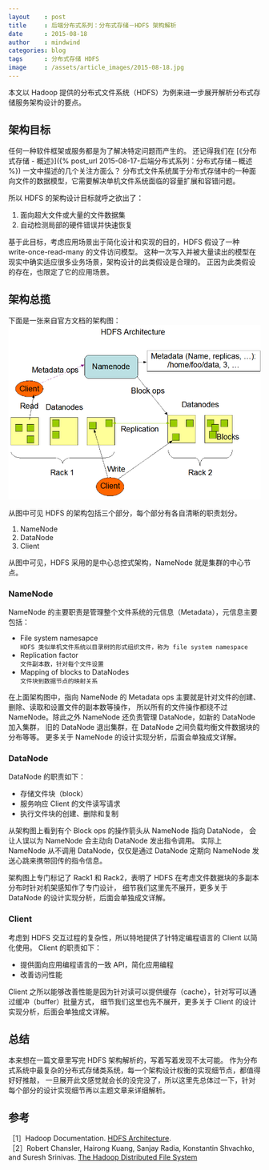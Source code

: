 ```yaml
---
layout    : post
title     : 后端分布式系列：分布式存储－HDFS 架构解析
date      : 2015-08-18
author    : mindwind
categories: blog
tags      : 分布式存储 HDFS
image     : /assets/article_images/2015-08-18.jpg
---
```



本文以 Hadoop 提供的分布式文件系统（HDFS）为例来进一步展开解析分布式存储服务架构设计的要点。


## 架构目标
任何一种软件框架或服务都是为了解决特定问题而产生的。
还记得我们在 [《分布式存储 - 概述》]({% post_url 2015-08-17-后端分布式系列：分布式存储－概述 %}) 一文中描述的几个关注方面么？
分布式文件系统属于分布式存储中的一种面向文件的数据模型，它需要解决单机文件系统面临的容量扩展和容错问题。

所以 HDFS 的架构设计目标就呼之欲出了：

  1. 面向超大文件或大量的文件数据集  
  2. 自动检测局部的硬件错误并快速恢复

基于此目标，考虑应用场景出于简化设计和实现的目的，HDFS 假设了一种 write-once-read-many 的文件访问模型。
这种一次写入并被大量读出的模型在现实中确实适应很多业务场景，架构设计的此类假设是合理的。
正因为此类假设的存在，也限定了它的应用场景。


## 架构总揽
下面是一张来自官方文档的架构图：  
![](/assets/article_images/2015-08-18-1.png)

从图中可见 HDFS 的架构包括三个部分，每个部分有各自清晰的职责划分。

  1. NameNode  
  2. DataNode  
  3. Client

从图中可见，HDFS 采用的是中心总控式架构，NameNode 就是集群的中心节点。

### NameNode
NameNode 的主要职责是管理整个文件系统的元信息（Metadata），元信息主要包括：

  - File system namesapce  
    `HDFS 类似单机文件系统以目录树的形式组织文件，称为 file system namespace`
  - Replication factor  
    `文件副本数，针对每个文件设置`
  - Mapping of blocks to DataNodes  
    `文件块到数据节点的映射关系`

在上面架构图中，指向 NameNode 的 Metadata ops 主要就是针对文件的创建、删除、读取和设置文件的副本数等操作，
所以所有的文件操作都绕不过 NameNode。除此之外 NameNode 还负责管理 DataNode，如新的 DataNode 加入集群，
旧的 DataNode 退出集群，在 DataNode 之间负载均衡文件数据块的分布等等。
更多关于 NameNode 的设计实现分析，后面会单独成文详解。


### DataNode
DataNode 的职责如下：  

  - 存储文件块（block）
  - 服务响应 Client 的文件读写请求  
  - 执行文件块的创建、删除和复制  

从架构图上看到有个 Block ops 的操作箭头从 NameNode 指向 DataNode，
会让人误以为 NameNode 会主动向 DataNode 发出指令调用。
实际上 NameNode 从不调用 DataNode，仅仅是通过 DataNode 定期向 NameNode 发送心跳来携带回传的指令信息。

架构图上专门标记了 Rack1 和 Rack2，表明了 HDFS 在考虑文件数据块的多副本分布时针对机架感知作了专门设计，
细节我们这里先不展开，更多关于 DataNode 的设计实现分析，后面会单独成文详解。


### Client
考虑到 HDFS 交互过程的复杂性，所以特地提供了针特定编程语言的 Client 以简化使用。
Client 的职责如下：

  - 提供面向应用编程语言的一致 API，简化应用编程
  - 改善访问性能

Client 之所以能够改善性能是因为针对读可以提供缓存（cache），针对写可以通过缓冲（buffer）批量方式，
细节我们这里也先不展开，更多关于 Client 的设计实现分析，后面会单独成文详解。


## 总结
本来想在一篇文章里写完 HDFS 架构解析的，写着写着发现不太可能。
作为分布式系统中最复杂的分布式存储类系统，每一个架构设计权衡的实现细节点，都值得好好推敲，
一旦展开此文感觉就会长的没完没了，所以这里先总体过一下，针对每个部分的设计实现细节再以主题文章来详细解析。


## 参考
［1］Hadoop Documentation. [HDFS Architecture](http://hadoop.apache.org/docs/current/hadoop-project-dist/hadoop-hdfs/HdfsDesign.html).  
［2］Robert Chansler, Hairong Kuang, Sanjay Radia, Konstantin Shvachko, and Suresh Srinivas. [The Hadoop Distributed File System](http://www.aosabook.org/en/hdfs.html)
